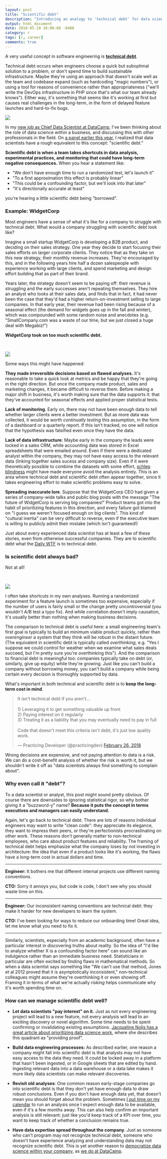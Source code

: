 ```yaml
---
layout: post
title: "Scientific debt"
description: "Introducing an analogy to 'technical debt' for data scientists."
output: html_document
date: 2018-05-10 10:00:00 -0400
category: r
tags: [r, career]
comments: true
---
```


A very useful concept in software engineering is **[technical debt](https://martinfowler.com/bliki/TechnicalDebt.html)**.

Technical debt occurs when engineers choose a quick but suboptimal solution to a problem, or don't spend time to build sustainable infrastructure. Maybe they're using an approach that doesn't scale well as the team and codebase expand (such as hardcoding "magic numbers"), or using a tool for reasons of convenience rather than appropriateness ("we'll write the DevOps infrastructure in PHP since that's what our team already knows"). Either way, it's something that seems like it's working at first but causes real challenges in the long-term, in the form of delayed feature launches and hard-to-fix bugs.

![](https://josephdpurcell.github.io/Lorax/dist/2015-madison-php/assets/What_colour_is_your_backlog.svg)

In my [new job as Chief Data Scientist at DataCamp](http://varianceexplained.org/r/joining-datacamp/), I've been thinking about the role of data science within a business, and discussing this with other professionals in the field. On [a panel earlier this year](https://twitter.com/robinson_es/status/959948446542151680), I realized that data scientists have a rough equivalent to this concept: "scientific debt."

**Scientific debt is when a team takes shortcuts in data analysis, experimental practices, and monitoring that could have long-term negative consequences.** When you hear a statement like:

* "We don't have enough time to run a randomized test, let's launch it"
* "To a first approximation this effect is probably linear"
* "This could be a confounding factor, but we'll look into that later"
* "It's directionally accurate at least"

you're hearing a little scientific debt being "borrowed".

### Example: WidgetCorp

Most engineers have a sense of what it's like for a company to struggle with technical debt. What would a company struggling with scientific debt look like?

Imagine a small startup WidgetCorp is developing a B2B product, and deciding on their sales strategy. One year they decide to start focusing their sales efforts on larger corporate clients. They notice that as they take on this new strategy, their monthly revenue increases. They're encouraged by this, and in the following years hire half a dozen salespeople with experience working with large clients, and spend marketing and design effort building that as part of their brand.

Years later, the strategy doesn't seem to be paying off: their revenue is struggling and the early successes aren't repeating themselves. They hire an analyst who looks at their sales data, and finds that in fact, it had never been the case that they'd had a higher return-on-investment selling to large companies. In that early year, their revenue had been rising because of a seasonal effect (the demand for widgets goes up in the fall and winter), which was compounded with some random noise and anecdotes (e.g. "SmallCompany.com was a waste of our time, but we just closed a huge deal with Megabiz!")

**WidgetCorp took on too much scientific debt.** 

&nbsp;

![](https://smallbiztrends.com/wp-content/uploads/2016/01/cartoon7379.png)

Some ways this might have happened:

**They made irreversible decisions based on flawed analyses.** It's reasonable to take a quick look at metrics and be happy that they're going in the right direction. But once the company made product, sales and marketing changes, it became difficult to reverse them. Before making a major shift in business, it's worth making sure that the data supports it: that they've accounted for seasonal effects and applied proper statistical tests.

**Lack of monitoring**. Early on, there may not have been enough data to tell whether larger clients were a better investment. But as more data was collected, it would be worth *continually testing* this assumption, in the form of a dashboard or a quarterly report. If this isn't tracked, no one will notice that the hypothesis was falsified even once they have the data.

**Lack of data infrastructure**: Maybe early in the company the leads were locked in a sales CRM, while accounting data was stored in Excel spreadsheets that were emailed around. Even if there were a dedicated analyst within the company, they may not have easy access to the relevant data (linking together sales sucess and company size). Even if it were theoretically possible to combine the datasets with some effort, [schlep blindness](http://www.paulgraham.com/schlep.html) might have made everyone avoid the analysis entirely. This is an area where technical debt and scientific debt often appear together, since it takes engineering effort to make scientific problems easy to solve.

**Spreading inaccurate lore**. Suppose that the WidgetCorp CEO had given a series of company-wide talks and public blog posts with the message "The future of WidgetCorp is serving big companies!" Product teams got into the habit of prioritizing features in this direction, and every failure got blamed on "I guess we weren't focused enough on big clients". This kind of "cultural inertia" can be very difficult to reverse, even if the executive team is willing to publicly admit their mistake (which isn't guaranteed!)

Just about every experienced data scientist has at least a few of these stories, even from otherwise successful companies. They are to scientific debt what the [Daily WTF](https://thedailywtf.com/) is to technical debt.

### Is scientific debt always bad?

Not at all!

&nbsp;

![](http://files.explosm.net/comics/Rob/profits.png)

I often take shortcuts in my own analyses. Running a randomized experiment for a feature launch is sometimes too expensive, especially if the number of users is fairly small or the change pretty uncontroversial (you wouldn't A/B test a typo fix). And while correlation doesn't imply causation, it's usually better than nothing when making business decisions.

The comparison to technical debt is useful here: a small engineering team's first goal is typically to build an minimum viable product quickly, rather than *overengineer* a system that they think will be robust in the distant future. (The equivalent in scientific debt is typically called *overthinking*, e.g. "Yes I suppose we could control for weather when we examine what sales deals succeed, but I'm pretty sure you're overthinking this"). And the comparison to financial debt is meaningful too: companies typically take on debt (or, similarly, give up equity) while they're growing. Just like you can't build a company without borrowing money, you can't build a company while being certain every decision is thoroughly supported by data.

What's important in both technical and scientific debt is to **keep the long-term cost in mind**.

<blockquote class="twitter-tweet" data-lang="en"><p lang="en" dir="ltr">It isn&#39;t technical debt if you aren&#39;t...<br><br>1) Leveraging it to get something valuable up front<br>2) Paying interest on it regularly<br>3) Treating it as a liability that you may eventually need to pay in full<br><br>Code that doesn&#39;t meet this criteria isn&#39;t debt, it&#39;s just low quality work.</p>&mdash; Practicing Developer (@practicingdev) <a href="https://twitter.com/practicingdev/status/968175299581108224?ref_src=twsrc%5Etfw">February 26, 2018</a></blockquote>
<script async src="https://platform.twitter.com/widgets.js" charset="utf-8"></script>

Wrong decisions are expensive, and not paying attention to data is a risk. We can do a cost-benefit analysis of whether the risk is worth it, but we shouldn't write it off as "data scientists always find something to complain about".

### Why even call it "debt"?

To a data scientist or analyst, this post might sound pretty obvious. Of course there are downsides to ignoring statistical rigor, so why bother giving it a "buzzword-y" name? **Because it puts the concept in terms executives and managers can easily understand.**

Again, let's go back to technical debt. There are lots of reasons individual engineers may want to write "clean code": they appreciate its elegance, they want to impress their peers, or they're perfectionists procrastinating on other work. These reasons don't generally matter to non-technical employees, who care about product features and reliability. The framing of technical debt helps emphasize what the company loses by not investing in architecture: the idea that even if a product looks like it's working, the flaws have a long-term cost in actual dollars and time.

-----

**Engineer:** It bothers me that different internal projects use different naming conventions.

**CTO:** Sorry it annoys you, but code is code, I don't see why you should waste time on this.

-----

**Engineer:** Our inconsistent naming conventions are technical debt: they make it harder for new developers to learn the system.

**CTO:** I've been looking for ways to reduce our onboarding time! Great idea, let me know what you need to fix it.

-----

Similarly, scientists, especially from an academic background, often have a particular interest in discovering truths about reality. So the idea of "I'd like to analyze whether X is a confounding factor here" can sound like an indulgence rather than an immediate business need. Statisticians in particular are often excited by finding flaws in mathematical methods. So when a data scientist says something like "We can't use that method, Jones et al 2012 proved that it is asymptotically inconsistent," non-technical colleagues might assume they're overthinking it or even showing off. Framing it in terms of what we're actually *risking* helps communicate why it's worth spending time on.

### How can we manage scientific debt well?

* **Let data scientists "pay interest" on it.** Just as not every engineering project will lead to a new feature, not every analysis will lead to an exciting discovery or novel algorithm. Some time needs to be spent confirming or invalidating existing assumptions. [Jacqueline Nolis has a great article about prioritizing data science work](https://towardsdatascience.com/prioritizing-data-science-work-936b3765fd45), where she describes this quadrant as "providing proof".

* **Build data engineering processes:** As described earlier, one reason a company might fall into scientific debt is that analysts may not have easy access to the data they need. It could be locked away in a platform that hasn't been ingested, or in Google sheets that are edited by hand. Ingesting relevant data into a data warehouse or a data lake makes it more likely data scientists can make relevant discoveries.

* **Revisit old analyses**: One common reason early-stage companies go into scientific debt is that they don't yet have enough data to draw robust conclusions. Even if you don't have enough data yet, that doesn't mean you should forget about the problem. Sometimes [I put time on my calendar](https://medium.com/the-mission/why-calendars-are-more-effective-than-to-do-lists-9bc6ce3bee50) to run an analysis once I expect enough data to be available, even if it's a few months away. This can also help confirm an important analysis is still relevant: just like you'd keep track of a KPI over time, you want to keep track of whether a conclusion remains true.

* **Have data expertise spread throughout the company**. Just as someone who can't program may not recognize technical debt, someone who doesn't have experience analyzing and understanding data may not recognize scientific debt. This is yet another reason to [democratize data science within your company](https://register.gotowebinar.com/register/5951553477110700289?source=blog), as [we do at DataCamp](http://varianceexplained.org/r/joining-datacamp/).
